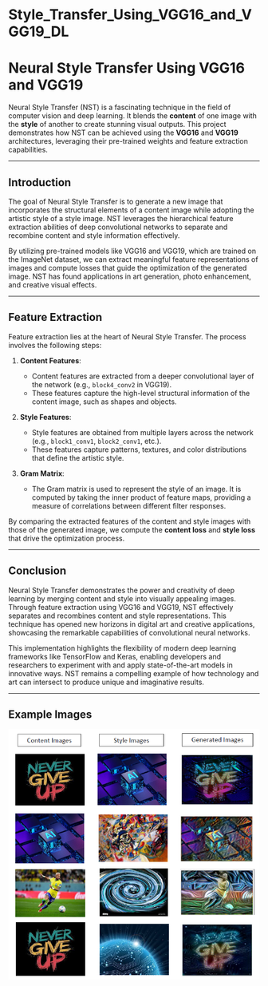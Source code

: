 # Style_Transfer_Using_VGG16_and_VGG19_DL

# Neural Style Transfer Using VGG16 and VGG19

Neural Style Transfer (NST) is a fascinating technique in the field of computer vision and deep learning. It blends the **content** of one image with the **style** of another to create stunning visual outputs. This project demonstrates how NST can be achieved using the **VGG16** and **VGG19** architectures, leveraging their pre-trained weights and feature extraction capabilities.

---

## Introduction

The goal of Neural Style Transfer is to generate a new image that incorporates the structural elements of a content image while adopting the artistic style of a style image. NST leverages the hierarchical feature extraction abilities of deep convolutional networks to separate and recombine content and style information effectively. 

By utilizing pre-trained models like VGG16 and VGG19, which are trained on the ImageNet dataset, we can extract meaningful feature representations of images and compute losses that guide the optimization of the generated image. NST has found applications in art generation, photo enhancement, and creative visual effects.

---

## Feature Extraction

Feature extraction lies at the heart of Neural Style Transfer. The process involves the following steps:

1. **Content Features**:
   - Content features are extracted from a deeper convolutional layer of the network (e.g., `block4_conv2` in VGG19).
   - These features capture the high-level structural information of the content image, such as shapes and objects.

2. **Style Features**:
   - Style features are obtained from multiple layers across the network (e.g., `block1_conv1`, `block2_conv1`, etc.).
   - These features capture patterns, textures, and color distributions that define the artistic style.

3. **Gram Matrix**:
   - The Gram matrix is used to represent the style of an image. It is computed by taking the inner product of feature maps, providing a measure of correlations between different filter responses.

By comparing the extracted features of the content and style images with those of the generated image, we compute the **content loss** and **style loss** that drive the optimization process.

---

## Conclusion

Neural Style Transfer demonstrates the power and creativity of deep learning by merging content and style into visually appealing images. Through feature extraction using VGG16 and VGG19, NST effectively separates and recombines content and style representations. This technique has opened new horizons in digital art and creative applications, showcasing the remarkable capabilities of convolutional neural networks.

This implementation highlights the flexibility of modern deep learning frameworks like TensorFlow and Keras, enabling developers and researchers to experiment with and apply state-of-the-art models in innovative ways. NST remains a compelling example of how technology and art can intersect to produce unique and imaginative results.

---

## Example Images

![Style Transfer Examples.png](https://github.com/Sameh20200218AI/Style_Transfer_Using_VGG16_and_VGG19_DL/blob/main/Style%20Transfer%20Examples.png)  
